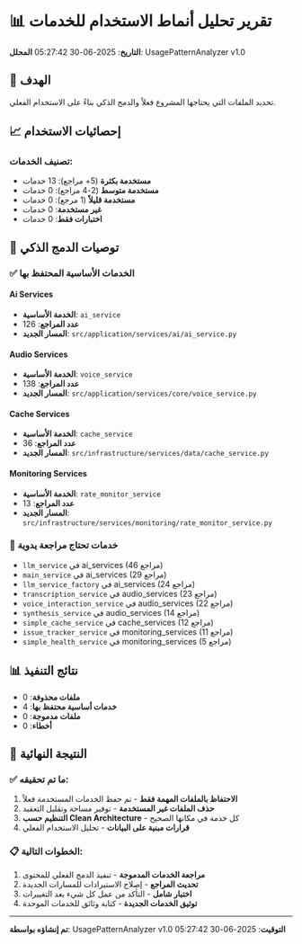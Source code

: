 
# 📊 تقرير تحليل أنماط الاستخدام للخدمات
**التاريخ**: 2025-06-30 05:27:42
**المحلل**: UsagePatternAnalyzer v1.0

## 🎯 الهدف
تحديد الملفات التي يحتاجها المشروع فعلاً والدمج الذكي بناءً على الاستخدام الفعلي.

## 📈 إحصائيات الاستخدام

### تصنيف الخدمات:
- **مستخدمة بكثرة** (5+ مراجع): 13 خدمات
- **مستخدمة متوسط** (2-4 مراجع): 0 خدمات  
- **مستخدمة قليلاً** (1 مرجع): 0 خدمات
- **غير مستخدمة**: 0 خدمات
- **اختبارات فقط**: 0 خدمات

## 🎯 توصيات الدمج الذكي


### ✅ الخدمات الأساسية المحتفظ بها

#### Ai Services
- **الخدمة الأساسية**: `ai_service`
- **عدد المراجع**: 126
- **المسار الجديد**: `src/application/services/ai/ai_service.py`

#### Audio Services
- **الخدمة الأساسية**: `voice_service`
- **عدد المراجع**: 138
- **المسار الجديد**: `src/application/services/core/voice_service.py`

#### Cache Services
- **الخدمة الأساسية**: `cache_service`
- **عدد المراجع**: 36
- **المسار الجديد**: `src/infrastructure/services/data/cache_service.py`

#### Monitoring Services
- **الخدمة الأساسية**: `rate_monitor_service`
- **عدد المراجع**: 13
- **المسار الجديد**: `src/infrastructure/services/monitoring/rate_monitor_service.py`

### 📝 خدمات تحتاج مراجعة يدوية
- `llm_service` في ai_services (46 مراجع)
- `main_service` في ai_services (29 مراجع)
- `llm_service_factory` في ai_services (24 مراجع)
- `transcription_service` في audio_services (23 مراجع)
- `voice_interaction_service` في audio_services (22 مراجع)
- `synthesis_service` في audio_services (14 مراجع)
- `simple_cache_service` في cache_services (12 مراجع)
- `issue_tracker_service` في monitoring_services (11 مراجع)
- `simple_health_service` في monitoring_services (5 مراجع)

## 📊 نتائج التنفيذ
- **ملفات محذوفة**: 0
- **خدمات أساسية محتفظ بها**: 4
- **ملفات مدموجة**: 0
- **أخطاء**: 0

## 🎯 النتيجة النهائية

### ✅ ما تم تحقيقه:
1. **الاحتفاظ بالملفات المهمة فقط** - تم حفظ الخدمات المستخدمة فعلاً
2. **حذف الملفات غير المستخدمة** - توفير مساحة وتقليل التعقيد
3. **التنظيم حسب Clean Architecture** - كل خدمة في مكانها الصحيح
4. **قرارات مبنية على البيانات** - تحليل الاستخدام الفعلي

### 📋 الخطوات التالية:
1. **مراجعة الخدمات المدموجة** - تنفيذ الدمج الفعلي للمحتوى
2. **تحديث المراجع** - إصلاح الاستيرادات للمسارات الجديدة
3. **اختبار شامل** - التأكد من عمل كل شيء بعد التغييرات
4. **توثيق الخدمات الجديدة** - كتابة وثائق للخدمات الموحدة

---
**تم إنشاؤه بواسطة**: UsagePatternAnalyzer v1.0
**التوقيت**: 2025-06-30 05:27:42

